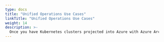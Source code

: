```yaml
---
type: docs
title: "Unified Operations Use Cases"
linkTitle: "Unified Operations Use Cases"
weight: 14
description: >-
  Once you have Kubernetes clusters projected into Azure with Azure Arc, you can start to use native Azure tooling to manage the clusters as native Azure resources. The following scenarios show examples of using Cluster extensions and Azure management tools such as Azure Monitor, GitOps configurations, and Azure Policy.
---
```

